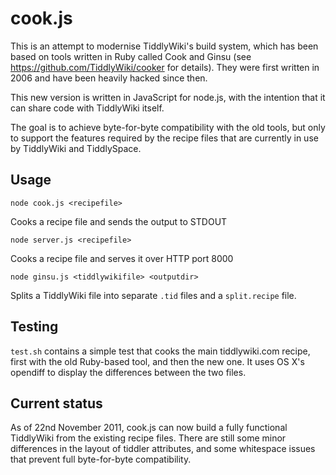 # cook.js

This is an attempt to modernise TiddlyWiki's build system, which has been based on tools written in Ruby called Cook and Ginsu (see https://github.com/TiddlyWiki/cooker for details). They were first written in 2006 and have been heavily hacked since then.

This new version is written in JavaScript for node.js, with the intention that it can share code with TiddlyWiki itself.

The goal is to achieve byte-for-byte compatibility with the old tools, but only to support the features required by the recipe files that are currently in use by TiddlyWiki and TiddlySpace.

## Usage

	node cook.js <recipefile>

Cooks a recipe file and sends the output to STDOUT

	node server.js <recipefile>

Cooks a recipe file and serves it over HTTP port 8000

	node ginsu.js <tiddlywikifile> <outputdir>

Splits a TiddlyWiki file into separate `.tid` files and a `split.recipe` file.

## Testing

`test.sh` contains a simple test that cooks the main tiddlywiki.com recipe, first with the old Ruby-based tool, and then the new one. It uses OS X's opendiff to display the differences between the two files.

## Current status

As of 22nd November 2011, cook.js can now build a fully functional TiddlyWiki from the existing recipe files. There are still some minor differences in the layout of tiddler attributes, and some whitespace issues that prevent full byte-for-byte compatibility.
